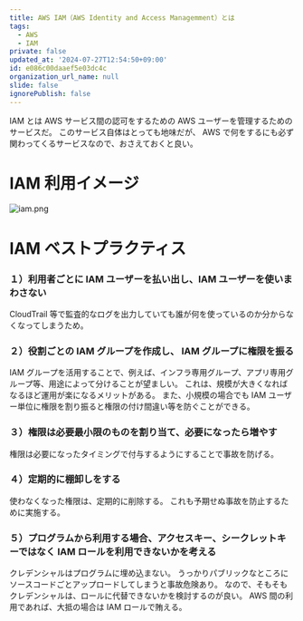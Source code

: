 ```yaml
---
title: AWS IAM（AWS Identity and Access Managemment）とは
tags:
  - AWS
  - IAM
private: false
updated_at: '2024-07-27T12:54:50+09:00'
id: e086c00daaef5e03dc4c
organization_url_name: null
slide: false
ignorePublish: false
---
```


IAM とは AWS サービス間の認可をするための AWS ユーザーを管理するためのサービスだ。
このサービス自体はとっても地味だが、 AWS で何をするにも必ず関わってくるサービスなので、おさえておくと良い。

# IAM 利用イメージ

![iam.png](https://qiita-image-store.s3.ap-northeast-1.amazonaws.com/0/59081/50fa6cf3-248e-5c11-90d5-c65492abb580.png)

# IAM ベストプラクティス

### １）利用者ごとに IAM ユーザーを払い出し、IAM ユーザーを使いまわさない

CloudTrail 等で監査的なログを出力していても誰が何を使っているのか分からなくなってしまうため。

### ２）役割ごとの IAM グループを作成し、 IAM グループに権限を振る

IAM グループを活用することで、例えば、インフラ専用グループ、アプリ専用グループ等、用途によって分けることが望ましい。
これは、規模が大きくなればなるほど運用が楽になるメリットがある。
また、小規模の場合でも IAM ユーザー単位に権限を割り振ると権限の付け間違い等を防ぐことができる。

### ３）権限は必要最小限のものを割り当て、必要になったら増やす

権限は必要になったタイミングで付与するようにすることで事故を防げる。

### ４）定期的に棚卸しをする

使わなくなった権限は、定期的に削除する。
これも予期せぬ事故を防止するために実施する。

### ５）プログラムから利用する場合、アクセスキー、シークレットキーではなく IAM ロールを利用できないかを考える

クレデンシャルはプログラムに埋め込まない。
うっかりパブリックなところにソースコードごとアップロードしてしまうと事故危険あり。
なので、そもそもクレデンシャルは、ロールに代替できないかを検討するのが良い。
AWS 間の利用であれば、大抵の場合は IAM ロールで賄える。

